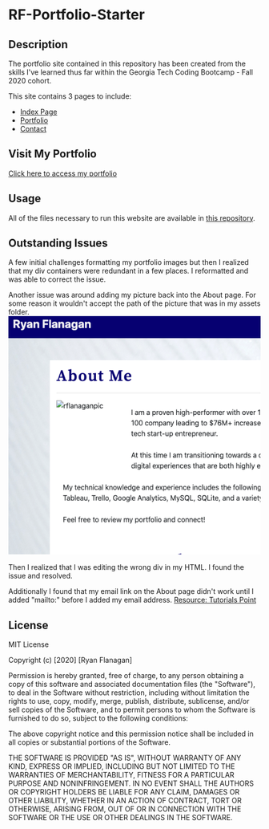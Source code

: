 # RF-Portfolio-Starter

## Description
The portfolio site contained in this repository has been created from the skills I've learned thus far within the Georgia Tech Coding Bootcamp - Fall 2020 cohort.

This site contains 3 pages to include:

- [Index Page](https://github.com/RFlanagan82/RF-Portfolio-Updated/blob/master/index.html)
- [Portfolio](https://github.com/RFlanagan82/RF-Portfolio-Updated/blob/master/portfolio.html)
- [Contact](https://github.com/RFlanagan82/RF-Portfolio-Updated/blob/master/contact.html)

## Visit My Portfolio
[Click here to access my portfolio](https://rflanagan82.github.io/RF-Portfolio-starter/)

## Usage
All of the files necessary to run this website are available in [this repository](https://github.com/RFlanagan82/RF-Portfolio-Updated).

## Outstanding Issues
A few initial challenges formatting my portfolio images but then I realized that my div containers were redundant in a few places. I reformatted and was able to correct the issue.

Another issue was around adding my picture back into the About page. For some reason it wouldn't accept the path of the picture that was in my assets folder.
![](assets/issue_with_my_profile_picture.png)

Then I realized that I was editing the wrong div in my HTML. I found the issue and resolved.

Additionally I found that my email link on the About page didn't work until I added "mailto:" before I added my email address.
[Resource: Tutorials Point](https://www.tutorialspoint.com/html/html_email_links.htm#:~:text=HTML%20tag%20provides%20you,mailto%20instead%20of%20using%20http.)

## License

MIT License

Copyright (c) [2020] [Ryan Flanagan]

Permission is hereby granted, free of charge, to any person obtaining a copy
of this software and associated documentation files (the "Software"), to deal
in the Software without restriction, including without limitation the rights
to use, copy, modify, merge, publish, distribute, sublicense, and/or sell
copies of the Software, and to permit persons to whom the Software is
furnished to do so, subject to the following conditions:

The above copyright notice and this permission notice shall be included in all
copies or substantial portions of the Software.

THE SOFTWARE IS PROVIDED "AS IS", WITHOUT WARRANTY OF ANY KIND, EXPRESS OR
IMPLIED, INCLUDING BUT NOT LIMITED TO THE WARRANTIES OF MERCHANTABILITY,
FITNESS FOR A PARTICULAR PURPOSE AND NONINFRINGEMENT. IN NO EVENT SHALL THE
AUTHORS OR COPYRIGHT HOLDERS BE LIABLE FOR ANY CLAIM, DAMAGES OR OTHER
LIABILITY, WHETHER IN AN ACTION OF CONTRACT, TORT OR OTHERWISE, ARISING FROM,
OUT OF OR IN CONNECTION WITH THE SOFTWARE OR THE USE OR OTHER DEALINGS IN THE
SOFTWARE.
